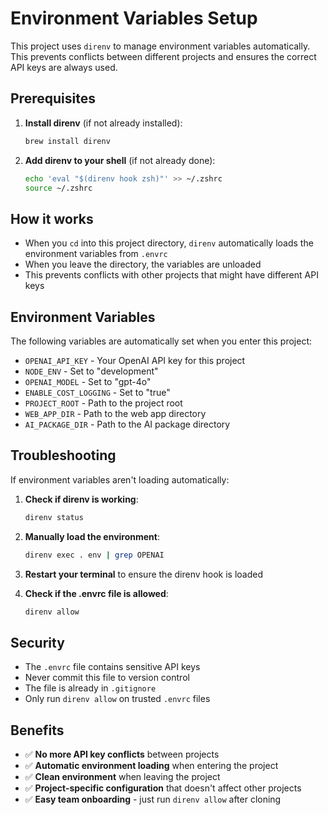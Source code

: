# Environment Variables Setup

This project uses `direnv` to manage environment variables automatically. This prevents conflicts between different projects and ensures the correct API keys are always used.

## Prerequisites

1. **Install direnv** (if not already installed):

   ```bash
   brew install direnv
   ```

2. **Add direnv to your shell** (if not already done):
   ```bash
   echo 'eval "$(direnv hook zsh)"' >> ~/.zshrc
   source ~/.zshrc
   ```

## How it works

- When you `cd` into this project directory, `direnv` automatically loads the environment variables from `.envrc`
- When you leave the directory, the variables are unloaded
- This prevents conflicts with other projects that might have different API keys

## Environment Variables

The following variables are automatically set when you enter this project:

- `OPENAI_API_KEY` - Your OpenAI API key for this project
- `NODE_ENV` - Set to "development"
- `OPENAI_MODEL` - Set to "gpt-4o"
- `ENABLE_COST_LOGGING` - Set to "true"
- `PROJECT_ROOT` - Path to the project root
- `WEB_APP_DIR` - Path to the web app directory
- `AI_PACKAGE_DIR` - Path to the AI package directory

## Troubleshooting

If environment variables aren't loading automatically:

1. **Check if direnv is working**:

   ```bash
   direnv status
   ```

2. **Manually load the environment**:

   ```bash
   direnv exec . env | grep OPENAI
   ```

3. **Restart your terminal** to ensure the direnv hook is loaded

4. **Check if the .envrc file is allowed**:
   ```bash
   direnv allow
   ```

## Security

- The `.envrc` file contains sensitive API keys
- Never commit this file to version control
- The file is already in `.gitignore`
- Only run `direnv allow` on trusted `.envrc` files

## Benefits

- ✅ **No more API key conflicts** between projects
- ✅ **Automatic environment loading** when entering the project
- ✅ **Clean environment** when leaving the project
- ✅ **Project-specific configuration** that doesn't affect other projects
- ✅ **Easy team onboarding** - just run `direnv allow` after cloning
